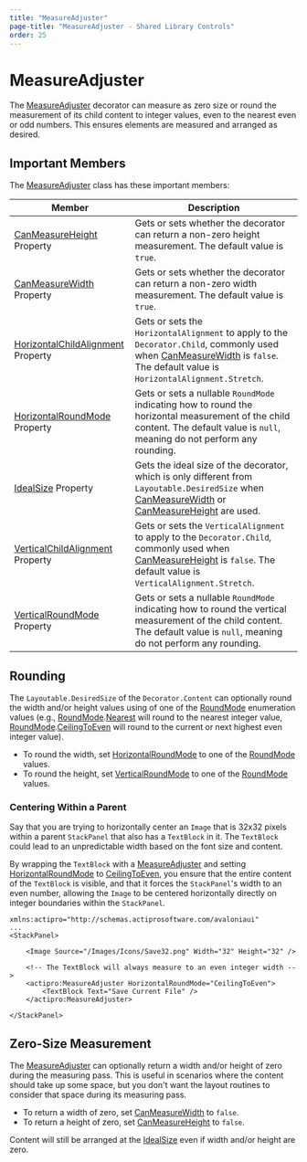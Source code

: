 ```yaml
---
title: "MeasureAdjuster"
page-title: "MeasureAdjuster - Shared Library Controls"
order: 25
---
```

# MeasureAdjuster

The [MeasureAdjuster](xref:@ActiproUIRoot.Controls.MeasureAdjuster) decorator can measure as zero size or round the measurement of its child content to integer values, even to the nearest even or odd numbers.  This ensures elements are measured and arranged as desired.

## Important Members

The [MeasureAdjuster](xref:@ActiproUIRoot.Controls.MeasureAdjuster) class has these important members:

| Member | Description |
|-----|-----|
| [CanMeasureHeight](xref:@ActiproUIRoot.Controls.MeasureAdjuster.CanMeasureHeight) Property | Gets or sets whether the decorator can return a non-zero height measurement. The default value is `true`. |
| [CanMeasureWidth](xref:@ActiproUIRoot.Controls.MeasureAdjuster.CanMeasureWidth) Property | Gets or sets whether the decorator can return a non-zero width measurement. The default value is `true`. |
| [HorizontalChildAlignment](xref:@ActiproUIRoot.Controls.MeasureAdjuster.HorizontalChildAlignment) Property | Gets or sets the `HorizontalAlignment` to apply to the `Decorator.Child`, commonly used when [CanMeasureWidth](xref:@ActiproUIRoot.Controls.MeasureAdjuster.CanMeasureWidth) is `false`. The default value is `HorizontalAlignment.Stretch`. |
| [HorizontalRoundMode](xref:@ActiproUIRoot.Controls.MeasureAdjuster.HorizontalRoundMode) Property | Gets or sets a nullable `RoundMode` indicating how to round the horizontal measurement of the child content. The default value is `null`, meaning do not perform any rounding. |
| [IdealSize](xref:@ActiproUIRoot.Controls.MeasureAdjuster.IdealSize) Property | Gets the ideal size of the decorator, which is only different from `Layoutable.DesiredSize` when [CanMeasureWidth](xref:@ActiproUIRoot.Controls.MeasureAdjuster.CanMeasureWidth) or [CanMeasureHeight](xref:@ActiproUIRoot.Controls.MeasureAdjuster.CanMeasureHeight) are used. |
| [VerticalChildAlignment](xref:@ActiproUIRoot.Controls.MeasureAdjuster.VerticalChildAlignment) Property | Gets or sets the `VerticalAlignment` to apply to the `Decorator.Child`, commonly used when [CanMeasureHeight](xref:@ActiproUIRoot.Controls.MeasureAdjuster.CanMeasureHeight) is `false`. The default value is `VerticalAlignment.Stretch`. |
| [VerticalRoundMode](xref:@ActiproUIRoot.Controls.MeasureAdjuster.VerticalRoundMode) Property | Gets or sets a nullable `RoundMode` indicating how to round the vertical measurement of the child content. The default value is `null`, meaning do not perform any rounding. |

## Rounding

The `Layoutable.DesiredSize` of the `Decorator.Content` can optionally round the width and/or height values using of one of the [RoundMode](xref:ActiproSoftware.RoundMode) enumeration values (e.g., [RoundMode](xref:ActiproSoftware.RoundMode).[Nearest](xref:ActiproSoftware.RoundMode.Nearest) will round to the nearest integer value, [RoundMode](xref:ActiproSoftware.RoundMode).[CeilingToEven](xref:ActiproSoftware.RoundMode.CeilingToEven) will round to the current or next highest even integer value).
- To round the width, set [HorizontalRoundMode](xref:@ActiproUIRoot.Controls.MeasureAdjuster.HorizontalRoundMode) to one of the [RoundMode](xref:ActiproSoftware.RoundMode) values.
- To round the height, set [VerticalRoundMode](xref:@ActiproUIRoot.Controls.MeasureAdjuster.VerticalRoundMode) to one of the [RoundMode](xref:ActiproSoftware.RoundMode) values.

### Centering Within a Parent

Say that you are trying to horizontally center an `Image` that is 32x32 pixels within a parent `StackPanel` that also has a `TextBlock` in it.  The `TextBlock` could lead to an unpredictable width based on the font size and content.

By wrapping the `TextBlock` with a [MeasureAdjuster](xref:@ActiproUIRoot.Controls.MeasureAdjuster) and setting [HorizontalRoundMode](xref:@ActiproUIRoot.Controls.MeasureAdjuster.HorizontalRoundMode) to [CeilingToEven](xref:ActiproSoftware.RoundMode.CeilingToEven), you ensure that the entire content of the `TextBlock` is visible, and that it forces the `StackPanel`'s width to an even number, allowing the `Image` to be centered horizontally directly on integer boundaries within the `StackPanel`.

```xaml
xmlns:actipro="http://schemas.actiprosoftware.com/avaloniaui"
...
<StackPanel>

    <Image Source="/Images/Icons/Save32.png" Width="32" Height="32" />

    <!-- The TextBlock will always measure to an even integer width -->
    <actipro:MeasureAdjuster HorizontalRoundMode="CeilingToEven">
        <TextBlock Text="Save Current File" />
    </actipro:MeasureAdjuster>

</StackPanel>
```

## Zero-Size Measurement

The [MeasureAdjuster](xref:@ActiproUIRoot.Controls.MeasureAdjuster) can optionally return a width and/or height of zero during the measuring pass.  This is useful in scenarios where the content should take up some space, but you don't want the layout routines to consider that space during its measuring pass.

- To return a width of zero, set [CanMeasureWidth](xref:@ActiproUIRoot.Controls.MeasureAdjuster.CanMeasureWidth) to `false`.
- To return a height of zero, set [CanMeasureHeight](xref:@ActiproUIRoot.Controls.MeasureAdjuster.CanMeasureHeight) to `false`.

Content will still be arranged at the [IdealSize](xref:@ActiproUIRoot.Controls.MeasureAdjuster.IdealSize) even if width and/or height are zero.